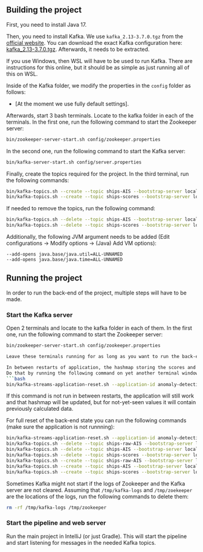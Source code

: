 ## Building the project
First, you need to install Java 17. 

Then, you need to install Kafka. We use `kafka_2.13-3.7.0.tgz` from the [official website](https://kafka.apache.org/downloads).
You can download the exact Kafka configuration here: [kafka_2.13-3.7.0.tgz](https://downloads.apache.org/kafka/3.7.0/kafka_2.13-3.7.0.tgz).
Afterwards, it needs to be extracted.

If you use Windows, then WSL will have to be used to run Kafka. There are instructions for this online, but it should be as simple as just running all of this on WSL.

Inside of the Kafka folder, we modify the properties in the `config` folder as follows:
- [At the moment we use fully default settings].

Afterwards, start 3 bash terminals. Locate to the kafka folder in each of the terminals.
In the first one, run the following command to start the Zookeeper server:
```bash
bin/zookeeper-server-start.sh config/zookeeper.properties
```
In the second one, run the following command to start the Kafka server:
```bash
bin/kafka-server-start.sh config/server.properties
```

Finally, create the topics required for the project. In the third terminal, run the following commands:
```bash
bin/kafka-topics.sh --create --topic ships-AIS --bootstrap-server localhost:9092
bin/kafka-topics.sh --create --topic ships-scores --bootstrap-server localhost:9092
```

If needed to remove the topics, run the following command:
```bash
bin/kafka-topics.sh --delete --topic ships-AIS --bootstrap-server localhost:9092
bin/kafka-topics.sh --delete --topic ships-scores --bootstrap-server localhost:9092
```

Additionally, the following JVM argument needs to be added (Edit configurations -> Modify options -> (Java) Add VM options):
```
--add-opens java.base/java.util=ALL-UNNAMED
--add-opens java.base/java.time=ALL-UNNAMED
```
## Running the project
In order to run the back-end of the project, multiple steps will have to be made.

### Start the Kafka server
Open 2 terminals and locate to the kafka folder in each of them. In the first one, run the following command to start the Zookeeper server:
```bash
bin/zookeeper-server-start.sh config/zookeeper.properties

Leave these terminals running for as long as you want to run the back-end.

In between restarts of application, the hashmap storing the scores and positions should be cleaned up.
Do that by running the following command on yet another terminal window (while Kafka and Zookeeper are running):
```bash
bin/kafka-streams-application-reset.sh --application-id anomaly-detection-pipeline
```
If this command is not run in between restarts, the application will still work and that hashmap will be updated,
but for not-yet-seen values it will contain previously calculated data.

For full reset of the back-end state you can run the following commands (make sure the application is not runnning):
```bash
bin/kafka-streams-application-reset.sh --application-id anomaly-detection-pipeline
bin/kafka-topics.sh --delete --topic ships-raw-AIS --bootstrap-server localhost:9092
bin/kafka-topics.sh --delete --topic ships-AIS --bootstrap-server localhost:9092
bin/kafka-topics.sh --delete --topic ships-scores --bootstrap-server localhost:9092
bin/kafka-topics.sh --create --topic ships-raw-AIS --bootstrap-server localhost:9092
bin/kafka-topics.sh --create --topic ships-AIS --bootstrap-server localhost:9092
bin/kafka-topics.sh --create --topic ships-scores --bootstrap-server localhost:9092
```

Sometimes Kafka might not start if the logs of Zookeeper and the Kafka server are not cleared. Assuming that `/tmp/kafka-logs` and `/tmp/zoekeeper` are the locations of the logs, run the following commands to delete them:
```bash
rm -rf /tmp/kafka-logs /tmp/zookeeper
```


### Start the pipeline and web server
Run the main project in IntelliJ (or just Gradle). This will start the pipeline and start listening for messages in the needed Kafka topics.

